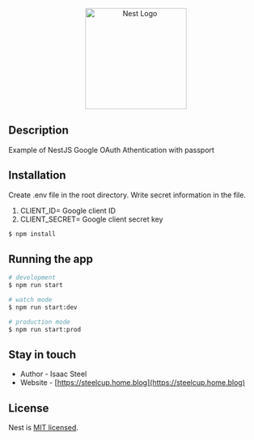 <p align="center">
  <a href="http://nestjs.com/" target="blank"><img src="https://nestjs.com/img/logo-small.svg" width="200" alt="Nest Logo" /></a>
</p>

## Description

Example of NestJS Google OAuth Athentication with passport

## Installation

Create .env file in the root directory. Write secret information in the file.
  1. CLIENT_ID= Google client ID
  2. CLIENT_SECRET= Google client secret key


```bash
$ npm install
```

## Running the app

```bash
# development
$ npm run start

# watch mode
$ npm run start:dev

# production mode
$ npm run start:prod
```

## Stay in touch

- Author - Isaac Steel
- Website - [https://steelcup.home.blog](https://steelcup.home.blog)

## License

Nest is [MIT licensed](LICENSE).

